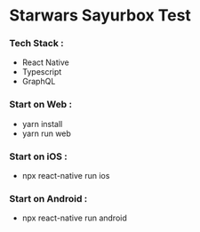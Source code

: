 
# Starwars Sayurbox Test

### Tech Stack :
 - React Native
 - Typescript
 - GraphQL

### Start on Web :
- yarn install
- yarn run web 

### Start on iOS :
 - npx react-native run ios

### Start on Android :
 - npx react-native run android

